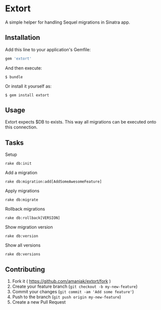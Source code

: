# Extort

A simple helper for handling Sequel migrations in Sinatra app.

## Installation

Add this line to your application's Gemfile:

```ruby
gem 'extort'
```

And then execute:

    $ bundle

Or install it yourself as:

    $ gem install extort

## Usage

Extort expects $DB to exists. This way all migrations can be executed onto this connection.

## Tasks

Setup

    rake db:init

Add a migration

    rake db:migration:add[AddSomeAwesomeFeature]

Apply migrations

    rake db:migrate

Rollback migrations

    rake db:rollback[VERSION]

Show migration version

    rake db:version

Show all versions

    rake db:versions



## Contributing

1. Fork it ( https://github.com/amaniak/extort/fork )
2. Create your feature branch (`git checkout -b my-new-feature`)
3. Commit your changes (`git commit -am 'Add some feature'`)
4. Push to the branch (`git push origin my-new-feature`)
5. Create a new Pull Request
